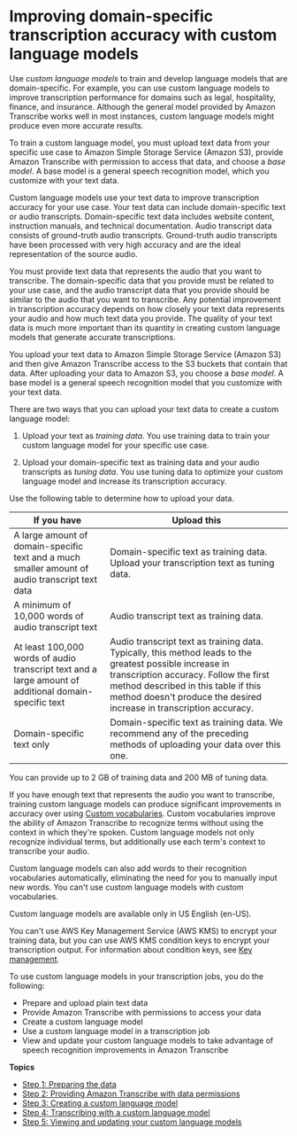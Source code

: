 # Improving domain\-specific transcription accuracy with custom language models<a name="custom-language-models"></a>

Use *custom language models* to train and develop language models that are domain\-specific\. For example, you can use custom language models to improve transcription performance for domains such as legal, hospitality, finance, and insurance\. Although the general model provided by Amazon Transcribe works well in most instances, custom language models might produce even more accurate results\.

To train a custom language model, you must upload text data from your specific use case to Amazon Simple Storage Service \(Amazon S3\), provide Amazon Transcribe with permission to access that data, and choose a *base model*\. A base model is a general speech recognition model, which you customize with your text data\.

Custom language models use your text data to improve transcription accuracy for your use case\. Your text data can include domain\-specific text or audio transcripts\. Domain\-specific text data includes website content, instruction manuals, and technical documentation\. Audio transcript data consists of ground\-truth audio transcripts\. Ground\-truth audio transcripts have been processed with very high accuracy and are the ideal representation of the source audio\.

You must provide text data that represents the audio that you want to transcribe\. The domain\-specific data that you provide must be related to your use case, and the audio transcript data that you provide should be similar to the audio that you want to transcribe\. Any potential improvement in transcription accuracy depends on how closely your text data represents your audio and how much text data you provide\. The quality of your text data is much more important than its quantity in creating custom language models that generate accurate transcriptions\.

You upload your text data to Amazon Simple Storage Service \(Amazon S3\) and then give Amazon Transcribe access to the S3 buckets that contain that data\. After uploading your data to Amazon S3, you choose a *base model*\. A base model is a general speech recognition model that you customize with your text data\.

There are two ways that you can upload your text data to create a custom language model:

1. Upload your text as *training data*\. You use training data to train your custom language model for your specific use case\.

1. Upload your domain\-specific text as training data and your audio transcripts as *tuning data*\. You use tuning data to optimize your custom language model and increase its transcription accuracy\.

Use the following table to determine how to upload your data\.


| If you have | Upload this | 
| --- | --- | 
| A large amount of domain\-specific text and a much smaller amount of audio transcript text data | Domain\-specific text as training data\. Upload your transcription text as tuning data\. | 
| A minimum of 10,000 words of audio transcript text | Audio transcript text as training data\. | 
| At least 100,000 words of audio transcript text and a large amount of additional domain\-specific text | Audio transcript text as training data\. Typically, this method leads to the greatest possible increase in transcription accuracy\. Follow the first method described in this table if this method doesn't produce the desired increase in transcription accuracy\. | 
| Domain\-specific text only | Domain\-specific text as training data\. We recommend any of the preceding methods of uploading your data over this one\. | 

You can provide up to 2 GB of training data and 200 MB of tuning data\. 

If you have enough text that represents the audio you want to transcribe, training custom language models can produce significant improvements in accuracy over using [Custom vocabularies](how-vocabulary.md)\. Custom vocabularies improve the ability of Amazon Transcribe to recognize terms without using the context in which they're spoken\. Custom language models not only recognize individual terms, but additionally use each term's context to transcribe your audio\. 

Custom language models can also add words to their recognition vocabularies automatically, eliminating the need for you to manually input new words\. You can't use custom language models with custom vocabularies\.

Custom language models are available only in US English \(en\-US\)\.

You can't use AWS Key Management Service \(AWS KMS\) to encrypt your training data,  but you can use AWS KMS condition keys to encrypt your transcription output\. For information about condition keys, see [Key management](key-management.md)\.

To use custom language models in your transcription jobs, you do the following:
+ Prepare and upload plain text data
+ Provide Amazon Transcribe with permissions to access your data
+ Create a custom language model
+ Use a custom language model in a transcription job
+ View and update your custom language models to take advantage of speech recognition improvements in Amazon Transcribe

**Topics**
+ [Step 1: Preparing the data](prepare-training-data.md)
+ [Step 2: Providing Amazon Transcribe with data permissions](training-data-permissions.md)
+ [Step 3: Creating a custom language model](create-custom-language-model.md)
+ [Step 4: Transcribing with a custom language model](clm-transcription.md)
+ [Step 5: Viewing and updating your custom language models](view-update-lang.md)